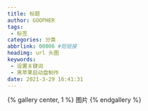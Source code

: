 ```yaml
---
title: 标题
author: GOOPHER
tags: 
 - 标签
categories: 分类
abbrlink: 00006 #短链接
headimg: url 头图
keywords:
 - 设置关键词
 - 黑苹果启动盘制作
date: 2021-3-29 16:41:31
---
```

{% gallery center, 1 %}
图片
{% endgallery %}